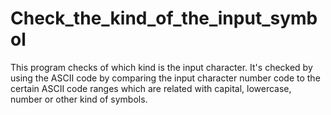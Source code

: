 # Check_the_kind_of_the_input_symbol
This program checks of which kind is the input character. It's checked by using the ASCII code by comparing the input character number code to the certain ASCII code ranges which are related with capital, lowercase, number or other kind of symbols.
